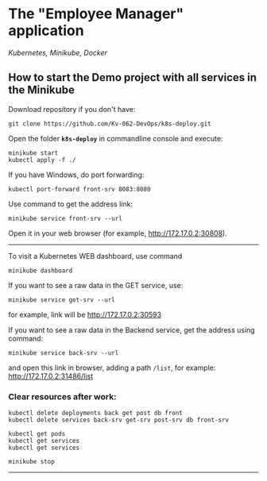 # The "Employee Manager" application

_Kubernetes, Minikube, Docker_

## How to start the Demo project with all services in the Minikube

Download repository if you don't have:
```
git clone https://github.com/Kv-062-DevOps/k8s-deploy.git
```
Open the folder **`k8s-deploy`** in commandline console and execute:
```
minikube start
kubectl apply -f ./
```
If you have Windows, do port forwarding:
```
kubectl port-forward front-srv 8083:8080
```
Use command to get the address link:
```
minikube service front-srv --url
```
Open it in your web browser (for example, <http://172.17.0.2:30808>).  

---
To visit a Kubernetes WEB dashboard, use command 
```
minikube dashboard
```

If you want to see a raw data in the GET service, use:
```
minikube service get-srv --url
```
for example, link will be <http://172.17.0.2:30593>

If you want to see a raw data in the Backend service, get the address using command:
```
minikube service back-srv --url
```
and open this link in browser, adding a path `/list`, for example: <http://172.17.0.2:31486/list>

### Clear resources after work:
```
kubectl delete deployments back get post db front
kubectl delete services back-srv get-srv post-srv db front-srv 
 
kubectl get pods
kubectl get services
kubectl get services
 
minikube stop
```
---
 
